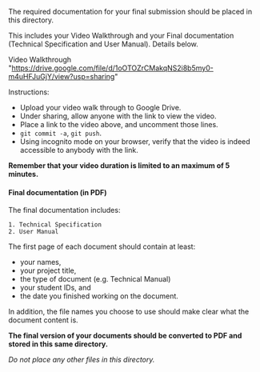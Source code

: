 The required documentation for your final submission should be placed in this directory.

This includes your Video Walkthrough and your Final documentation (Technical Specification and User Manual). Details below.

Video Walkthrough
"https://drive.google.com/file/d/1oOTOZrCMakqNS2i8b5my0-m4uHFJuGjY/view?usp=sharing"

Instructions:

* Upload your video walk through to Google Drive.
* Under sharing, allow anyone with the link to view the video.
* Place a link to the video above, and uncomment those lines.
* `git commit -a`, `git push`.
* Using incognito mode on your browser, verify that the video is indeed accessible to anybody with the link.

**Remember that your video duration is limited to an maximum of 5 minutes.**

#### Final documentation (in PDF) 
The final documentation includes:

    1. Technical Specification
    2. User Manual


The first page of each document should contain at least:

* your names,
* your project title,
* the type of document (e.g. Technical Manual)
* your student IDs, and
* the date you finished working on the document.

In addition, the file names you choose to use should make clear what the document content is.

**The final version of your documents should be converted to PDF and stored in this same directory.**

_Do not place any other files in this directory._